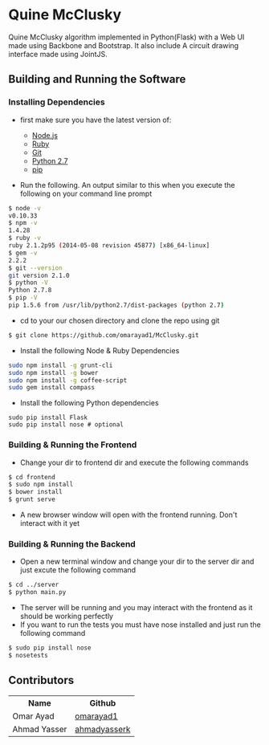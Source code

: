 # Quine McClusky
Quine McClusky algorithm implemented in Python(Flask) with a Web UI made using Backbone and Bootstrap. 
It also include A circuit drawing interface made using JointJS.

## Building and Running the Software

### Installing Dependencies

* first make sure you have the latest version of:
    * [Node.js](http://nodejs.org/download/  "Node.js Download")
    * [Ruby](https://www.ruby-lang.org/en/downloads/ "Ruby Download")
    * [Git](http://git-scm.com/downloads "Git Download")
    * [Python 2.7](https://www.python.org/download/releases/2.7/ "Python Download")
    * [pip](http://pip.readthedocs.org/en/latest/installing.html "pip Download")
    
* Run the following. An output similar to this when you execute the following on your command line prompt
```bash
$ node -v
v0.10.33
$ npm -v
1.4.28
$ ruby -v
ruby 2.1.2p95 (2014-05-08 revision 45877) [x86_64-linux]
$ gem -v
2.2.2
$ git --version
git version 2.1.0
$ python -V
Python 2.7.8
$ pip -V
pip 1.5.6 from /usr/lib/python2.7/dist-packages (python 2.7)
```
* cd to your our chosen directory and clone the repo using git
```bash
$ git clone https://github.com/omarayad1/McClusky.git
```
* Install the following Node & Ruby Dependencies
```bash
sudo npm install -g grunt-cli
sudo npm install -g bower
sudo npm install -g coffee-script
sudo gem install compass
```
* Install the following Python dependencies
```
sudo pip install Flask
sudo pip install nose # optional
```

### Building & Running the Frontend

* Change your dir to frontend dir and execute the following commands
```bash
$ cd frontend
$ sudo npm install
$ bower install
$ grunt serve
```
* A new browser window will open with the frontend running. Don't interact with it yet

### Building & Running the Backend

* Open a new terminal window and change your dir to the server dir and just excute the following command
```bash
$ cd ../server
$ python main.py
```
* The server will be running and you may interact with the frontend as it should be working perfectly
* If you want to run the tests you must have nose installed and just run the following command
```bash
$ sudo pip install nose
$ nosetests
```

## Contributors

<table>
<tr><th>Name</th><th>Github</th></tr>
<tr><td>Omar Ayad</td><td><a href="https://github.com/omarayad1">omarayad1</a></td></tr>
<tr><td>Ahmad Yasser</td><td><a href="https://github.com/ahmadyasserk">ahmadyasserk</a></td></tr>
</table>
